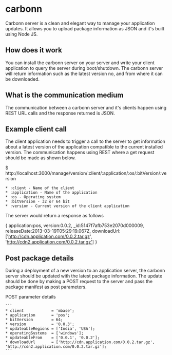 carbonn
=======

Carbonn server is a clean and elegant way to manage your application updates. It allows you to upload package information as JSON and it's built using Node JS.

## How does it work
You can install the carbonn server on your server and write your client application to query the server during boot/shutdown. The carbonn server will return information such as the latest version no, and from where it can be downloaded.

## What is the communication medium
The communication between a carbonn server and it's clients happen using REST URL calls and the response returned is JSON.

## Example client call

The client application needs to trigger a call to the server to get information about a latest version of the application compatible to the current installed version. The communication happens using REST where a get request should be made as shown below.

  $ http://localhost:3000/manage/version/:client/:application/:os/:bitVersion/:version

  ```
  * :client - Name of the client
  * :application - Name of the application
  * :os - Operating system
  * :bitVersion - 32 or 64 bit
  * :version - Current version of the client application
  ```

The server would return a response as follows
  
  {
      application:pos,
      version:0.0.2,
      _id:5147f7afb753e2070d000009,
      releaseDate:2013-03-19T05:29:19.067Z,
      downloadUrl:['http://cdn.application.com/0.0.2.tar.gz', 'http://cdn2.application.com/0.0.2.tar.gz']
  }

## Post package details

During a deployment of a new version to an application server, the carbonn server should be updated with the latest package information. The update should be done by making a POST request to the server and pass the package manifest as post parameters.

POST parameter details

    ```
    * client            = 'mbase';
    * application       = 'pos';
    * bitVersion        = 64;
    * version           = '0.0.3';
    * updateableRegions = ['India', 'USA'];
    * operatingSystems  = ['windows'];
    * updateableFrom    = ['0.0.1', '0.0.2'];
    * downloadUrl       = ['http://cdn.application.com/0.0.2.tar.gz', 'http://cdn2.application.com/0.0.2.tar.gz'];
    ```